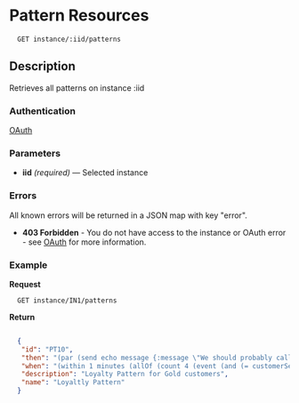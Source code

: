 # Pattern Resources

```
  GET instance/:iid/patterns
```

## Description

Retrieves all patterns on instance :iid

### Authentication

[OAuth](https://github.com/userevents/charon)

### Parameters

- **iid** _(required)_ — Selected instance

### Errors

All known errors will be returned in a JSON map with key "error".

- **403 Forbidden** - You do not have access to the instance or OAuth error - see [OAuth](https://github.com/userevents/charon) for more information.

### Example

**Request**

```
  GET instance/IN1/patterns
```

**Return**

```json

  {
   "id": "PT10",
   "then": "(par (send echo message {:message \"We should probably call the customer\"}) (send echo message {:message \"We should probably call the customer now now now now\"}))",
   "when": "(within 1 minutes (allOf (count 4 (event (and (= customerSegment \"Gold\") (= eventType \"flcheck\")))) (event (and (= customerSegment \"Gold\") (= eventType \"cnclTicket\"))))))",
   "description": "Loyalty Pattern for Gold customers",
   "name": "Loyaltly Pattern"
  }


```
